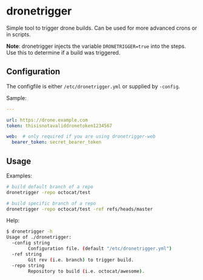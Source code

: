 # dronetrigger

Simple tool to trigger drone builds. Can be used for more advanced crons or in scripts.

**Note**: dronetrigger injects the variable `DRONETRIGGER=true` into the steps.
Use this to determine if a build was triggered.

## Configuration

The configfile is either `/etc/dronetrigger.yml` or supplied by `-config`.

Sample:

```yaml
---

url: https://drone.example.com
token: thisisnotavaliddronetoken1234567

web:  # only required if you are using dronetrigger-web
  bearer_token: secret_bearer_token
```

## Usage

Examples:

```sh
# build default branch of a repo
dronetrigger -repo octocat/test

# build specific branch of a repo
dronetrigger -repo octocat/test -ref refs/heads/master
```

Help:

```sh
$ dronetrigger -h
Usage of ./dronetrigger:
  -config string
    	Configuration file. (default "/etc/dronetrigger.yml")
  -ref string
    	Git rev (i.e. branch) to trigger build.
  -repo string
    	Repository to build (i.e. octocat/awesome).
```

